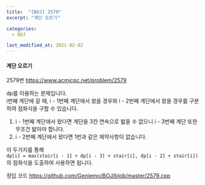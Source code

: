 ```yaml
---
title:  "[BOJ] 2579"
excerpt: "계단 오르기"

categories:
  - BOJ

last_modified_at: 2021-02-02
---
```


#### 계단 오르기

2579번 <https://www.acmicpc.net/problem/2579>

dp를 이용하는 문제입니다.<br>
i번째 계단에 갈 때, i - 1번째 계단에서 왔을 경우와 i - 2번째 계단에서 왔을 경우를 구분하여 점화식을 구할 수 있습니다.<br>
1. i - 1번째 계단에서 왔다면 계단을 3칸 연속으로 밟을 수 없으니 i - 3번째 계단 또한 무조건 밟아야 합니다.
2. i - 2번째 계단에서 왔다면 1번과 같은 제약사항이 없습니다.

이 두가지를 통해<br>
`dp[i] = max(stair[i - 1] + dp[i - 3] + stair[i], dp[i - 2] + stair[i])`의 점화식을 도출하여 사용하면 됩니다.

정답 코드 <https://github.com/Geniemo/BOJ/blob/master/2579.cpp>